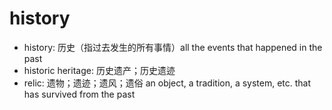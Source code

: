 # history

- history: 历史（指过去发生的所有事情）all the events that happened in the past
- historic heritage: 历史遗产；历史遗迹
- relic: 遗物；遗迹；遗风；遗俗 an object, a tradition, a system, etc. that has survived from the past
